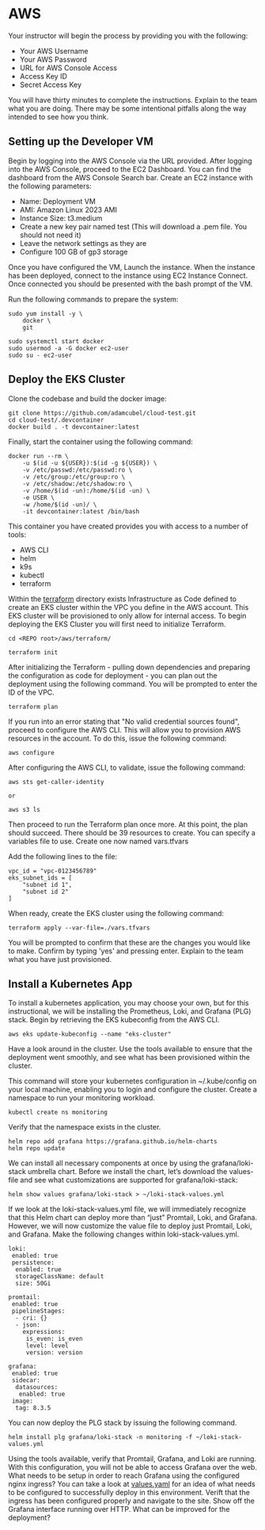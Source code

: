 # AWS

Your instructor will begin the process by providing you with the following:
- Your AWS Username
- Your AWS Password
- URL for AWS Console Access
- Access Key ID
- Secret Access Key

You will have thirty minutes to complete the instructions. Explain to the team 
what you are doing. There may be some intentional pitfalls along the way 
intended to see how you think. 

## Setting up the Developer VM

Begin by logging into the AWS Console via the URL provided. After logging into 
the AWS Console, proceed to the EC2 Dashboard. You can find the dashboard from 
the AWS Console Search bar. Create an EC2 instance with the following parameters:
- Name: Deployment VM
- AMI: Amazon Linux 2023 AMI
- Instance Size: t3.medium
- Create a new key pair named test (This will download a .pem file. You should not need it)
- Leave the network settings as they are
- Configure 100 GB of gp3 storage

Once you have configured the VM, Launch the instance. When the instance has been
deployed, connect to the instance using EC2 Instance Connect. Once connected you
should be presented with the bash prompt of the VM.

Run the following commands to prepare the system:

```
sudo yum install -y \
    docker \
    git

sudo systemctl start docker
sudo usermod -a -G docker ec2-user
sudo su - ec2-user
```

## Deploy the EKS Cluster

Clone the codebase and build the docker image:

```
git clone https://github.com/adamcubel/cloud-test.git
cd cloud-test/.devcontainer
docker build . -t devcontainer:latest
```

Finally, start the container using the following command:

```
docker run --rm \
    -u $(id -u ${USER}):$(id -g ${USER}) \
    -v /etc/passwd:/etc/passwd:ro \
    -v /etc/group:/etc/group:ro \
    -v /etc/shadow:/etc/shadow:ro \
    -v /home/$(id -un):/home/$(id -un) \
    -e USER \
    -w /home/$(id -un)/ \
    -it devcontainer:latest /bin/bash
```

This container you have created provides you with access to a number of tools:
- AWS CLI
- helm
- k9s
- kubectl
- terraform

Within the [terraform](./terraform/) directory exists Infrastructure as Code 
defined to create an EKS cluster within the VPC you define in the AWS account. 
This EKS cluster will be provisioned to only allow for internal access. To 
begin deploying the EKS Cluster you will first need to initialize Terraform.

```
cd <REPO root>/aws/terraform/

terraform init
```

After initializing the Terraform - pulling down dependencies and preparing the 
configuration as code for deployment - you can plan out the deployment using 
the following command. You will be prompted to enter the ID of the VPC. 

```
terraform plan
```

If you run into an error stating that "No valid credential sources found", 
proceed to configure the AWS CLI. This will allow you to provision AWS 
resources in the account. To do this, issue the following command:

```
aws configure
```

After configuring the AWS CLI, to validate, issue the following command:

```
aws sts get-caller-identity

or 

aws s3 ls
```

Then proceed to run the Terraform plan once more. At this point, the plan 
should succeed. There should be 39 resources to create. You can specify a 
variables file to use. Create one now named vars.tfvars

Add the following lines to the file:

```
vpc_id = "vpc-0123456789"
eks_subnet_ids = [
    "subnet id 1",
    "subnet id 2"
]
```

When ready, create the EKS cluster using the following command:

```
terraform apply --var-file=./vars.tfvars
```

You will be prompted to confirm that these are the changes you would like to 
make. Confirm by typing 'yes' and pressing enter. Explain to the team what you 
have just provisioned. 

## Install a Kubernetes App

To install a kubernetes application, you may choose your own, but for this 
instructional, we will be installing the Prometheus, Loki, and Grafana (PLG) 
stack. Begin by retrieving the EKS kubeconfig from the AWS CLI.

```
aws eks update-kubeconfig --name "eks-cluster"
```

Have a look around in the cluster. Use the tools available to ensure that the 
deployment went smoothly, and see what has been provisioned within the cluster.

This command will store your kubernetes configuration in ~/.kube/config on your
local machine, enabling you to login and configure the cluster. Create a 
namespace to run your monitoring workload.

```
kubectl create ns monitoring
```

Verify that the namespace exists in the cluster.

```
helm repo add grafana https://grafana.github.io/helm-charts
helm repo update
```

We can install all necessary components at once by using the grafana/loki-stack
umbrella chart. Before we install the chart, let’s download the values-file and
see what customizations are supported for grafana/loki-stack:

```
helm show values grafana/loki-stack > ~/loki-stack-values.yml
```

If we look at the loki-stack-values.yml file, we will immediately recognize that 
this Helm chart can deploy more than “just” Promtail, Loki, and Grafana. However, 
we will now customize the value file to deploy just Promtail, Loki, and Grafana. 
Make the following changes within loki-stack-values.yml.

```
loki:
 enabled: true
 persistence:
  enabled: true
  storageClassName: default
  size: 50Gi

promtail:
 enabled: true
 pipelineStages:
  - cri: {}
  - json:
    expressions:
     is_even: is_even
     level: level
     version: version

grafana:
 enabled: true
 sidecar:
  datasources:
   enabled: true
 image:
  tag: 8.3.5
```

You can now deploy the PLG stack by issuing the following command. 

```
helm install plg grafana/loki-stack -n monitoring -f ~/loki-stack-values.yml
```

Using the tools available, verify that Promtail, Grafana, and Loki are running.
With this configuration, you will not be able to access Grafana over the web. 
What needs to be setup in order to reach Grafana using the configured nginx 
ingress? You can take a look at [values.yaml](./helm/values.yaml) for an idea 
of what needs to be configured to successfully deploy in this environment. 
Verift that the ingress has been configured properly and navigate to the site.
Show off the Grafana interface running over HTTP. What can be improved for the 
deployment?